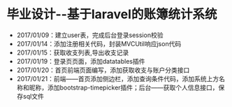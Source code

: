 # 毕业设计--基于laravel的账簿统计系统

- 2017/01/09：建立user表，完成后台登录session校验
- 2017/01/14：添加注册相关代码，封装MVCUtil响应json代码
- 2017/01/15：获取收支列表,导出收支记录
- 2017/01/19：登录页页面，添加datatables插件
- 2017/01/20：首页前端页面编写，添加获取收支与账户分类接口
- 2017/01/21：前端——首页添加侧边栏，添加查询条件代码，添加系统上方名称和昵称，添加bootstrap-timepicker插件；后台——获取个人信息接口，保存sql文件